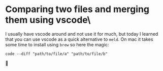 # Comparing two files and merging them using vscode\

I usually have vscode around and not use it for much, but today I learned that you can use vscode as a quick alternative to `meld`. On mac it takes some time to install using `brew` so here the magic:

```
code --diff "path/to/file/a" "path/to/file/b"
```

:tada:
